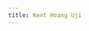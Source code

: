 ```yaml
---
title: Kent Hoang Uji
---
```


<script src="../../_scripts/orgchart.js"></script>

<div style="width:100%; height:700px;" id="tree"></div>

<script>
    var chart = new OrgChart(document.getElementById("tree"), {
    nodeMouseClick: OrgChart.action.none,
    template: "rony",
    enableSearch: false,
    mouseScrool: OrgChart.action.none,
    nodeBinding: {
        field_0: "name",
        field_1: "numbernick",
        field_2: "class",
        img_0: "img"
    },
    nodes: [
        { id: 1, name: "Kent Hoang", numbernick: "#4 \"\Thunderclap\"\ ", class: "Charter Class \|\ SP20", img: "../../images/bros/4khoang.png" },
    ]
});
</script>